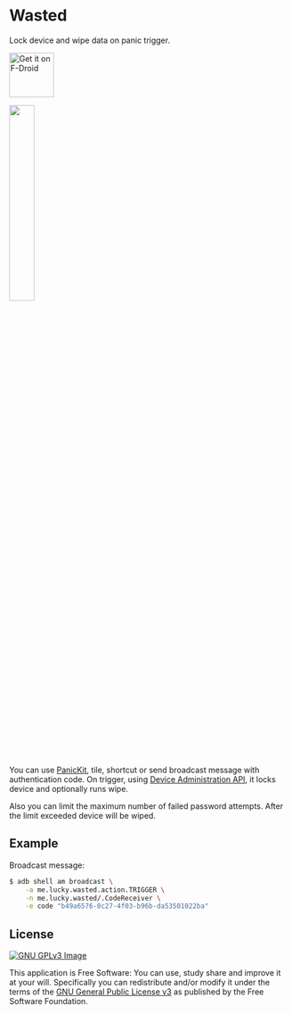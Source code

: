 # Wasted

Lock device and wipe data on panic trigger.

[<img src="https://fdroid.gitlab.io/artwork/badge/get-it-on.png"
     alt="Get it on F-Droid"
     height="80">](https://f-droid.org/packages/me.lucky.wasted/)

<img src="https://user-images.githubusercontent.com/53379023/147894297-8956fa20-72f2-4bd7-a8b5-39677e052e59.png" width="30%" height="30%">

You can use [PanicKit](https://guardianproject.info/code/panickit/), tile, shortcut or send 
broadcast message with authentication code. On trigger, using 
[Device Administration API](https://developer.android.com/guide/topics/admin/device-admin), it 
locks device and optionally runs wipe.

Also you can limit the maximum number of failed password attempts. After the limit exceeded 
device will be wiped.

## Example

Broadcast message:
```sh
$ adb shell am broadcast \
    -a me.lucky.wasted.action.TRIGGER \
    -n me.lucky.wasted/.CodeReceiver \
    -e code "b49a6576-0c27-4f03-b96b-da53501022ba"
```

## License
[![GNU GPLv3 Image](https://www.gnu.org/graphics/gplv3-127x51.png)](http://www.gnu.org/licenses/gpl-3.0.en.html)  

This application is Free Software: You can use, study share and improve it at your
will. Specifically you can redistribute and/or modify it under the terms of the
[GNU General Public License v3](https://www.gnu.org/licenses/gpl.html) as
published by the Free Software Foundation.
